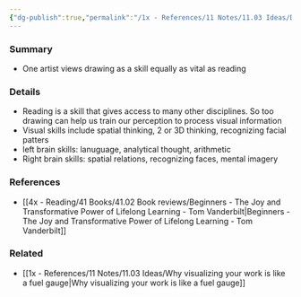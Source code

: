 ```yaml
---
{"dg-publish":true,"permalink":"/1x - References/11 Notes/11.03 Ideas/Drawing a vital skill like reading/","title":"Drawing a vital skill like reading","noteIcon":""}
---
```



### Summary
- One artist views drawing as a skill equally as vital as reading

### Details
- Reading is a skill that gives access to many other disciplines. So too drawing can help us train our perception to process visual information
- Visual skills include spatial thinking, 2 or 3D thinking, recognizing facial patters
- left brain skills: lanuguage, analytical thought, arithmetic
- Right brain skills: spatial relations, recognizing faces, mental imagery

### References
- [[4x - Reading/41 Books/41.02 Book reviews/Beginners - The Joy and Transformative Power of Lifelong Learning - Tom Vanderbilt\|Beginners - The Joy and Transformative Power of Lifelong Learning - Tom Vanderbilt]]

### Related
- [[1x - References/11 Notes/11.03 Ideas/Why visualizing your work is like a fuel gauge\|Why visualizing your work is like a fuel gauge]]
